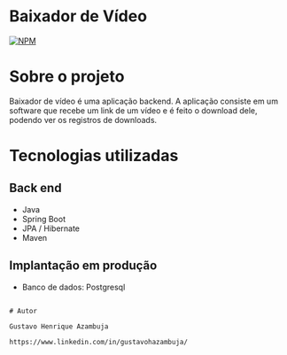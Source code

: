# Baixador de Vídeo
[![NPM](https://img.shields.io/npm/l/react)](https://github.com/devsuperior/sds1-wmazoni/blob/master/LICENSE) 

# Sobre o projeto

Baixador de vídeo é uma aplicação backend. A aplicação consiste em um software que recebe um link de um vídeo e é feito o download dele, podendo ver os registros de downloads.


# Tecnologias utilizadas
## Back end
- Java
- Spring Boot
- JPA / Hibernate
- Maven

## Implantação em produção
- Banco de dados: Postgresql


```

# Autor

Gustavo Henrique Azambuja

https://www.linkedin.com/in/gustavohazambuja/

